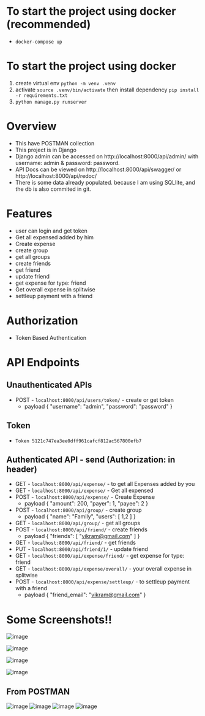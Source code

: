 # To start the project using docker (recommended)
- `docker-compose up` 

# To start the project using docker
1. create virtual env `python -m venv .venv`
2. activate `source .venv/bin/activate` then install dependency `pip install -r requirements.txt`
3. `python manage.py runserver`
# Overview
- This have POSTMAN collection
- This project is in Django
- Django admin can be accessed on http://localhost:8000/api/admin/ with username: admin & password: password.
- API Docs can be viewed on http://localhost:8000/api/swagger/ or http://localhost:8000/api/redoc/
- There is some data already populated. because I am using SQLlite, and the db is also commited in git.

# Features
- user can login and get token
- Get all expensed added by him
- Create expense
- create group
- get all groups
- create friends
- get friend
- update friend
- get expense for type: friend
- Get overall expense in splitwise
- settleup payment with a friend

 
# Authorization
- Token Based Authentication

# API Endpoints
## Unauthenticated APIs
- POST - `localhost:8000/api/users/token/` - create or get token
    - payload 
    {
        "username": "admin",
        "password": "password"
    }

## Token
- `Token 5121c747ea3ee0dff961cafcf812ac567800efb7`
## Authenticated API - send (Authorization: <Token> in header)
- GET - `localhost:8000/api/expense/` - to get all Expenses added by you
- GET - `localhost:8000/api/expense/` - Get all expensed
- POST - `localhost:8000/api/expense/` - Create Expense
    - payload
    {
        "amount": 200,
        "payer": 1,
        "payee": 2 
    }
- POST - `localhost:8000/api/group/` - create group
    - payload
    {
        "name": "Family",
        "users": [
            1,2
        ]
    }
- GET - `localhost:8000/api/group/` - get all groups
- POST - `localhost:8000/api/friend/` - create friends
    - payload 
        {
        "friends": [
            "vikram@gmail.com"
            ]
        }
- GET - `localhost:8000/api/friend/` - get friends
- PUT - `localhost:8000/api/friend/1/` - update friend
- GET - `localhost:8000/api/expense/friend/` - get expense for type: friend
- GET - `localhost:8000/api/expense/overall/` - your overall expense in splitwise
- POST - `localhost:8000/api/expense/settleup/` - to settleup payment with a friend
    - payload
        {
            "friend_email": "vikram@gmail.com"
        }

 # Some Screenshots!!
![image](https://user-images.githubusercontent.com/22349420/143372152-3dac2131-6b24-44ee-bd1c-5611c1d4616f.png)
    
![image](https://user-images.githubusercontent.com/22349420/143372228-4dd15d36-418d-4a72-8cd7-31c75386e7c0.png)
    
    
![image](https://user-images.githubusercontent.com/22349420/143372268-dbf6cae5-6f56-4510-ab16-8201ad2a5172.png)
    
    
![image](https://user-images.githubusercontent.com/22349420/143372304-29f94a95-c104-45bf-8c61-a6d20ff3c10c.png)
    
## From POSTMAN
 ![image](https://user-images.githubusercontent.com/22349420/143372839-05470d9c-365c-4209-944e-1991bfa5949e.png)
 ![image](https://user-images.githubusercontent.com/22349420/143372876-26b013df-0542-4303-9dac-ba36efa1f89e.png)
 ![image](https://user-images.githubusercontent.com/22349420/143372912-fbeb0988-026e-43bf-9179-2ade0a74aa9b.png)
 ![image](https://user-images.githubusercontent.com/22349420/143372964-19da3550-15a8-4344-8271-b16b13c6516b.png)



